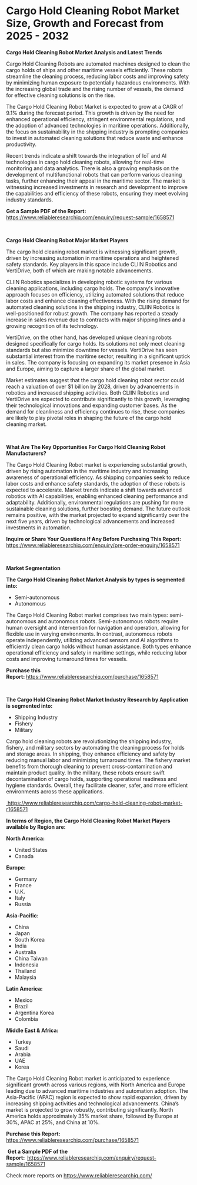 <p><h1>Cargo Hold Cleaning Robot Market Size, Growth and Forecast from 2025 - 2032</h1></p><p><strong>Cargo Hold Cleaning Robot Market Analysis and Latest Trends</strong></p>
<p><p>Cargo Hold Cleaning Robots are automated machines designed to clean the cargo holds of ships and other maritime vessels efficiently. These robots streamline the cleaning process, reducing labor costs and improving safety by minimizing human exposure to potentially hazardous environments. With the increasing global trade and the rising number of vessels, the demand for effective cleaning solutions is on the rise.</p><p>The Cargo Hold Cleaning Robot Market is expected to grow at a CAGR of 9.1% during the forecast period. This growth is driven by the need for enhanced operational efficiency, stringent environmental regulations, and the adoption of advanced technologies in maritime operations. Additionally, the focus on sustainability in the shipping industry is prompting companies to invest in automated cleaning solutions that reduce waste and enhance productivity.</p><p>Recent trends indicate a shift towards the integration of IoT and AI technologies in cargo hold cleaning robots, allowing for real-time monitoring and data analytics. There is also a growing emphasis on the development of multifunctional robots that can perform various cleaning tasks, further enhancing their appeal in the maritime sector. The market is witnessing increased investments in research and development to improve the capabilities and efficiency of these robots, ensuring they meet evolving industry standards.</p></p>
<p><strong>Get a Sample PDF of the Report:&nbsp;</strong> <a href="https://www.reliableresearchiq.com/enquiry/request-sample/1658571?utm_campaign=3453&utm_medium=2&utm_source=Github&utm_content=ia&utm_term=08042025&utm_id=cargo-hold-cleaning-robot">https://www.reliableresearchiq.com/enquiry/request-sample/1658571</a></p>
<p>&nbsp;</p>
<p><strong>Cargo Hold Cleaning Robot Major Market Players</strong></p>
<p><p>The cargo hold cleaning robot market is witnessing significant growth, driven by increasing automation in maritime operations and heightened safety standards. Key players in this space include CLIIN Robotics and VertiDrive, both of which are making notable advancements.</p><p>CLIIN Robotics specializes in developing robotic systems for various cleaning applications, including cargo holds. The company's innovative approach focuses on efficiency, utilizing automated solutions that reduce labor costs and enhance cleaning effectiveness. With the rising demand for automated cleaning solutions in the shipping industry, CLIIN Robotics is well-positioned for robust growth. The company has reported a steady increase in sales revenue due to contracts with major shipping lines and a growing recognition of its technology.</p><p>VertiDrive, on the other hand, has developed unique cleaning robots designed specifically for cargo holds. Its solutions not only meet cleaning standards but also minimize downtime for vessels. VertiDrive has seen substantial interest from the maritime sector, resulting in a significant uptick in sales. The company is focusing on expanding its market presence in Asia and Europe, aiming to capture a larger share of the global market.</p><p>Market estimates suggest that the cargo hold cleaning robot sector could reach a valuation of over $1 billion by 2028, driven by advancements in robotics and increased shipping activities. Both CLIIN Robotics and VertiDrive are expected to contribute significantly to this growth, leveraging their technological innovations and expanding customer bases. As the demand for cleanliness and efficiency continues to rise, these companies are likely to play pivotal roles in shaping the future of the cargo hold cleaning market.</p></p>
<p>&nbsp;</p>
<p><strong>What Are The Key Opportunities For Cargo Hold Cleaning Robot Manufacturers?</strong></p>
<p><p>The Cargo Hold Cleaning Robot market is experiencing substantial growth, driven by rising automation in the maritime industry and increasing awareness of operational efficiency. As shipping companies seek to reduce labor costs and enhance safety standards, the adoption of these robots is expected to accelerate. Market trends indicate a shift towards advanced robotics with AI capabilities, enabling enhanced cleaning performance and adaptability. Additionally, environmental regulations are pushing for more sustainable cleaning solutions, further boosting demand. The future outlook remains positive, with the market projected to expand significantly over the next five years, driven by technological advancements and increased investments in automation.</p></p>
<p><strong>Inquire or Share Your Questions If Any Before Purchasing This Report:</strong> <a href="https://www.reliableresearchiq.com/enquiry/pre-order-enquiry/1658571?utm_campaign=3453&utm_medium=2&utm_source=Github&utm_content=ia&utm_term=08042025&utm_id=cargo-hold-cleaning-robot">https://www.reliableresearchiq.com/enquiry/pre-order-enquiry/1658571</a></p>
<p>&nbsp;</p>
<p><strong>Market Segmentation</strong></p>
<p><strong>The Cargo Hold Cleaning Robot Market Analysis by types is segmented into:</strong></p>
<p><ul><li>Semi-autonomous</li><li>Autonomous</li></ul></p>
<p><p>The Cargo Hold Cleaning Robot market comprises two main types: semi-autonomous and autonomous robots. Semi-autonomous robots require human oversight and intervention for navigation and operation, allowing for flexible use in varying environments. In contrast, autonomous robots operate independently, utilizing advanced sensors and AI algorithms to efficiently clean cargo holds without human assistance. Both types enhance operational efficiency and safety in maritime settings, while reducing labor costs and improving turnaround times for vessels.</p></p>
<p><strong>Purchase this Report:&nbsp;</strong><a href="https://www.reliableresearchiq.com/purchase/1658571?utm_campaign=3453&utm_medium=2&utm_source=Github&utm_content=ia&utm_term=08042025&utm_id=cargo-hold-cleaning-robot">https://www.reliableresearchiq.com/purchase/1658571</a></p>
<p>&nbsp;</p>
<p><strong>The Cargo Hold Cleaning Robot Market Industry Research by Application is segmented into:</strong></p>
<p><ul><li>Shipping Industry</li><li>Fishery</li><li>Military</li></ul></p>
<p><p>Cargo hold cleaning robots are revolutionizing the shipping industry, fishery, and military sectors by automating the cleaning process for holds and storage areas. In shipping, they enhance efficiency and safety by reducing manual labor and minimizing turnaround times. The fishery market benefits from thorough cleaning to prevent cross-contamination and maintain product quality. In the military, these robots ensure swift decontamination of cargo holds, supporting operational readiness and hygiene standards. Overall, they facilitate cleaner, safer, and more efficient environments across these applications.</p></p>
<p><a href="https://www.reliableresearchiq.com/cargo-hold-cleaning-robot-market-r1658571?utm_campaign=3453&utm_medium=2&utm_source=Github&utm_content=ia&utm_term=08042025&utm_id=cargo-hold-cleaning-robot">&nbsp;https://www.reliableresearchiq.com/cargo-hold-cleaning-robot-market-r1658571</a></p>
<p><strong>In terms of Region, the Cargo Hold Cleaning Robot Market Players available by Region are:</strong></p>
<p>
    <p> <strong> North America: </strong>
        <ul>
            <li>United States</li>
            <li>Canada</li>
        </ul>
        </p> 
    <p> <strong> Europe: </strong>
        <ul>
            <li>Germany</li>
            <li>France</li>
            <li>U.K.</li>
            <li>Italy</li>
            <li>Russia</li>
        </ul>
        </p> 
    <p> <strong> Asia-Pacific: </strong>
        <ul>
            <li>China</li>
            <li>Japan</li>
            <li>South Korea</li>
            <li>India</li>
            <li>Australia</li>
            <li>China Taiwan</li>
            <li>Indonesia</li>
            <li>Thailand</li>
            <li>Malaysia</li>
        </ul>
        </p> 
    <p> <strong> Latin America: </strong>
        <ul>
            <li>Mexico</li>
            <li>Brazil</li>
            <li>Argentina Korea</li>
            <li>Colombia</li>
        </ul>
        </p> 
    <p> <strong> Middle East & Africa: </strong>
        <ul>
            <li>Turkey</li>
            <li>Saudi</li>
            <li>Arabia</li>
            <li>UAE</li>
            <li>Korea</li>
        </ul>
    </p>
    </p>
<p><p>The Cargo Hold Cleaning Robot market is anticipated to experience significant growth across various regions, with North America and Europe leading due to advanced maritime industries and automation adoption. The Asia-Pacific (APAC) region is expected to show rapid expansion, driven by increasing shipping activities and technological advancements. China’s market is projected to grow robustly, contributing significantly. North America holds approximately 35% market share, followed by Europe at 30%, APAC at 25%, and China at 10%.</p></p>
<p><strong>Purchase this Report: </strong><a href="https://www.reliableresearchiq.com/purchase/1658571?utm_campaign=3453&utm_medium=2&utm_source=Github&utm_content=ia&utm_term=08042025&utm_id=cargo-hold-cleaning-robot">https://www.reliableresearchiq.com/purchase/1658571</a></p>
<p>&nbsp;<strong>Get a Sample PDF of the Report:&nbsp;&nbsp;</strong><a href="https://www.reliableresearchiq.com/enquiry/request-sample/1658571?utm_campaign=3453&utm_medium=2&utm_source=Github&utm_content=ia&utm_term=08042025&utm_id=cargo-hold-cleaning-robot">https://www.reliableresearchiq.com/enquiry/request-sample/1658571</a></p>
<p><strong></strong></p>
<p>Check more reports on <a href="https://www.reliableresearchiq.com/?utm_campaign=3453&utm_medium=2&utm_source=Github&utm_content=ia&utm_term=08042025&utm_id=cargo-hold-cleaning-robot">https://www.reliableresearchiq.com/</a></p>